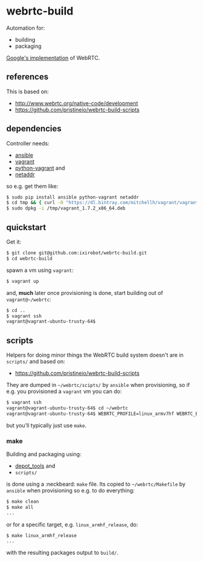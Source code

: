# webrtc-build

Automation for:

- building
- packaging

[Google's implementation](https://code.google.com/p/webrtc/) of WebRTC.

## references  

This is based on:

* http://www.webrtc.org/native-code/development
* https://github.com/pristineio/webrtc-build-scripts

## dependencies

Controller needs:

* [ansible](http://docs.ansible.com/intro_installation.html#installing-the-control-machine)
* [vagrant](https://docs.vagrantup.com/v2/installation/)
* [python-vagrant](https://github.com/todddeluca/python-vagrant#install-from-pypipythonorg) and
* [netaddr](https://pypi.python.org/pypi/netaddr)

so e.g. get them like:

```bash
$ sudo pip install ansible python-vagrant netaddr
$ cd tmp && { curl -O "https://dl.bintray.com/mitchellh/vagrant/vagrant_1.7.2_x86_64.deb"; cd -; }
$ sudo dpkg -i /tmp/vagrant_1.7.2_x86_64.deb
```

## quickstart

Get it:

```bash
$ git clone git@github.com:ixirobot/webrtc-build.git
$ cd webrtc-build
```

spawn a vm using `vagrant`:

```bash
$ vagrant up
```

and, **much** later once provisioning is done, start building out of `vagrant@~/webrtc`:

```bash
$ cd ..
$ vagrant ssh
vagrant@vagrant-ubuntu-trusty-64$
```

## scripts

Helpers for doing minor things the WebRTC build system doesn't are in
`scripts/` and based on:

* https://github.com/pristineio/webrtc-build-scripts

They are dumped in `~/webrtc/scipts/` by `ansible` when provisioning, so if
e.g. you provisioned a `vagrant` vm you can do: 

```bash
$ vagrant ssh
vagrant@vagrant-ubuntu-trusty-64$ cd ~/webrtc
vagrant@vagrant-ubuntu-trusty-64$ WEBRTC_PROFILE=linux_armv7hf WEBRTC_BUILD=debug ./scripts/build
```

but you'll typically just use `make`.

### make

Building and packaging using:

* [depot_tools](http://www.chromium.org/developers/how-tos/depottools) and
* `scripts/`

is done using a :neckbeard: `make` file. Its copied to `~/webrtc/Makefile` by `ansible`
when provisioning so e.g. to do everything:

```bash
$ make clean
$ make all
...
```

or for a specific target, e.g. `linux_armhf_release`, do:

```bash
$ make linux_armhf_release
...
```

with the resulting packages output to `build/`.
